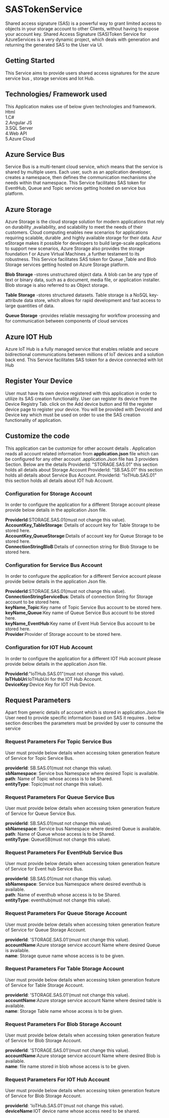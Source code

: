﻿# SASTokenService
Shared access signature (SAS) is a powerful way to grant limited
access to objects in your storage account to other Clients, without
having to expose your account key. Shared Access Signature (SAS)Token 
Service for AzureServices is a very dynamic project, which
deals with generation and returning the generated SAS to the User via UI. 
## Getting Started
This Service aims to provide users shared access signatures for the azure service bus , storage services and Iot Hub.

## Technologies/ Framework used
This Application makes use of below given technologies and framework.
Html  
1.C#  
2.Angular JS  
3.SQL Server  
4.Web API  
5.Azure Cloud  

## Azure Service Bus
Service Bus is a multi-tenant cloud service, which means that the service is shared by multiple users. Each user, such as an application developer, creates a namespace, then defines the communication mechanisms she needs within that namespace. 
This Service facilitates SAS token for EventHub, Queue and Topic services getting hosted on service bus platform.

## Azure Storage
Azure Storage is the cloud storage solution for modern applications that rely on durability ,availability, and
scalability to meet the needs of their customers. Cloud computing enables new scenarios for applications requiring scalable, durable ,and highly available storage for their data. Azur eStorage makes it possible for
developers to build large-scale applications to support new scenarios, Azure Storage also provides the storage
foundation f or Azure Virtual Machines ,a further testament to its robustness.
This Service facilitates SAS token for Queue ,Table and Blob Storage services getting hosted on  Azure Storage platform. 

**Blob Storage** -stores unstructured object data. A blob can be any type of text or binary data, such as a document, media file, or application installer. Blob storage is also referred to as Object storage.

**Table Storage** -stores structured datasets. Table storage is a NoSQL key-attribute data store, which allows for rapid development and fast access to large quantities of data.

**Queue Storage** -provides reliable messaging for workflow processing and for communication between components of cloud services
## Azure IOT Hub
Azure IoT Hub is a fully managed service that enables reliable and secure bidirectional communications between millions of IoT devices and a solution back end.
This Service facilitates SAS token for a device connected with Iot Hub

##   Register Your Device
User must have its own device registered with this application in order to utilize its SAS creation functionality.
User can register its device from the Device Registry Tab. click on the Add device button and fill the register device page to register your device. 
You will be provided with DeviceId and Device key which must be used on order to use the SAS creation functionality of application.

## Customize the code 
This application can be customize for other account details . Application reads all
account related information from **application.json** file which can be configured for any other account .application.Json file has 3 providers Section. Below are the details
ProviderId: "STORAGE.SAS.01" this section holds all details about  Storage Account
ProviderId: "SB.SAS.01" this section holds all details about Service Bus Account.
ProviderId: "IoTHub.SAS.01" this section holds all details about IOT hub Account.

###  Configuration for Storage Account
In order to configure the application for a different Storage account please provide below details in the application Json file.  

**ProviderId**:STORAGE.SAS.01(must not change this value).  
**AccountKey_TableStorage**:  Details of account key for Table Storage to be stored here.  
**AccountKey_QueueStorage**:Details of account key for Queue Storage to be stored here.  
**ConnectionStringBloB**:Details of connection string for Blob Storage to be stored here.  


###  Configuration for Service Bus Account

In order to confugure the application for a different Service account please provide below details in the application Json file.  

**ProviderId**:STORAGE.SAS.01(must not change this value).  
**ConnectionStringServiceBus**: Details of connection String for Storage account to be stored here.  
**keyName_Topic**:Key name of Topic Service Bus account to be stored here.  
**keyName_Queue**:Key name of Queue Service Bus account to be stored here.  
**keyName_EventHub**:Key name of Event Hub Service Bus account to be stored here.  
**Provider**:Provider of Storage account to be stored here.  


### Configuration for IOT Hub Account
In order to configure the application for a different IOT Hub account please provide below details in the application Json file.  

**ProviderId**:"IoTHub.SAS.01"(must not change this value).  
**IoTHubUri**:IoTHubUri for the IOT Hub Account.  
**DeviceKey**:Device Key for IOT Hub Device.  


## Request Parameters  
Apart from generic details of account which is stored in application.Json file User need to provide specific information based on SAS it requires .
below section describes the parameters must be provided by user to consume the service 

### Request Parameters  For Topic Service Bus
User must provide below details when accessing token generation feature of Service for Topic Service Bus.  

**providerId**: SB.SAS.01(must not change this value).  
**sbNamespace**: Service bus Namespace where desired Topic is available.   
**path**: Name of Topic whose access is to be Shared.   
**entityType**: Topic(must not change this value).  

### Request Parameters  For Queue Service Bus
User must provide below details when accessing token generation feature of Service for Queue Service Bus.  

**providerId**: SB.SAS.01(must not change this value).  
**sbNamespace**: Service bus Namespace where desired Queue is available.  
**path**: Name of Queue whose access is to be Shared.  
**entityType**: QueueSB(must not change this value).  

### Request Parameters  For EventHub Service Bus
User must provide below details when accessing token generation feature of Service for Event hub Service Bus.  

**providerId**: SB.SAS.01(must not change this value).  
**sbNamespace**: Service bus Namespace where desired eventhub is available.  
**path**: Name of eventhub whose access is to be Shared.   
**entityType**: eventhub(must not change this value).  

### Request Parameters  For Queue Storage Account
User must provide below details when accessing token generation feature of Service for Queue Storage Account.    

**providerId**: 'STORAGE.SAS.01'(must not change this value).  
**accountName**:Azure storage service account Name where desired Queue is available.  
**name**: Storage queue name whose access is to be given.  

### Request Parameters  For Table Storage Account
User must provide below details when accessing token generation feature of Service for Table Storage Account.    

**providerId**: 'STORAGE.SAS.01'(must not change this value).  
**accountName**:Azure storage service account Name where desired table is available.  
**name**: Storage Table name whose access is to be given.  

### Request Parameters  For Blob  Storage Account
User must provide below details when accessing token generation feature of Service for Blob  Storage Account.  

**providerId**: 'STORAGE.SAS.01'(must not change this value).  
**accountName**:Azure storage service account Name where desired Blob is available.  
**name**: file name stored in blob whose access is to be given.  

### Request Parameters  For IOT Hub Account
User must provide below details when accessing token generation feature of Service for Blob  Storage Account.  

**providerId**: 'IoTHub.SAS.01'(must not change this value).  
**deviceName**:IOT device name whose access need to be shared.


